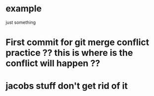# example
just something 

# First commit for git merge conflict practice ?? this is where is the conflict will happen ??

# jacobs stuff don't get rid of it